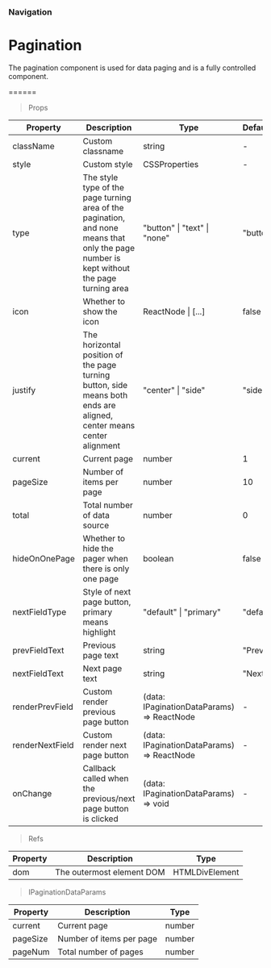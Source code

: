 ### Navigation

# Pagination 

The pagination component is used for data paging and is a fully controlled component.

======

> Props

|Property|Description|Type|DefaultValue|
|----------|-------------|------|------|
|className|Custom classname|string|-|
|style|Custom style|CSSProperties|-|
|type|The style type of the page turning area of the pagination, and none means that only the page number is kept without the page turning area|"button" \| "text" \| "none"|"button"|
|icon|Whether to show the icon|ReactNode \| \[\.\.\.\]|false|
|justify|The horizontal position of the page turning button, side means both ends are aligned, center means center alignment|"center" \| "side"|"side"|
|current|Current page|number|1|
|pageSize|Number of items per page|number|10|
|total|Total number of data source|number|0|
|hideOnOnePage|Whether to hide the pager when there is only one page|boolean|false|
|nextFieldType|Style of next page button, primary means highlight|"default" \| "primary"|"default"|
|prevFieldText|Previous page text|string|"Previous"|
|nextFieldText|Next page text|string|"Next"|
|renderPrevField|Custom render previous page button|(data: IPaginationDataParams) =\> ReactNode|-|
|renderNextField|Custom render next page button|(data: IPaginationDataParams) =\> ReactNode|-|
|onChange|Callback called when the previous/next page button is clicked|(data: IPaginationDataParams) =\> void|-|

> Refs

|Property|Description|Type|
|----------|-------------|------|
|dom|The outermost element DOM|HTMLDivElement|

> IPaginationDataParams

|Property|Description|Type|
|----------|-------------|------|
|current|Current page|number|
|pageSize|Number of items per page|number|
|pageNum|Total number of pages|number|
